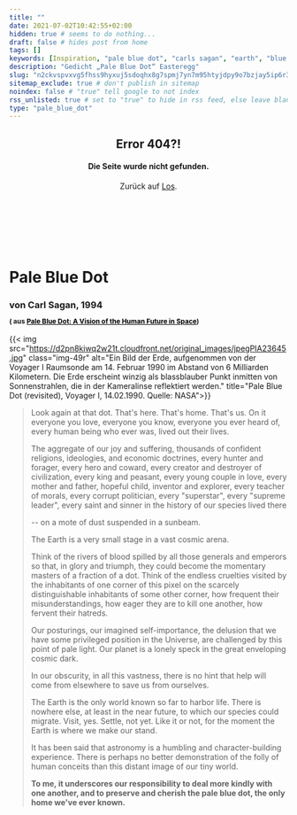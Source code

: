 ```yaml
---
title: ""
date: 2021-07-02T10:42:55+02:00
hidden: true # seems to do nothing...
draft: false # hides post from home
tags: []
keywords: [Inspiration, "pale blue dot", "carls sagan", "earth", "blue marble"]
description: "Gedicht „Pale Blue Dot“ Easteregg"
slug: "n2ckvspvxvg5fhss9hyxuj5sdoqhx8g7spmj7yn7m95htyjdpy9o7bzjay5ip6r3upmxbn44mf4935wwvw6ruq7eprprovdepitohavvwmfyw9v2c64uxbmcrrw34nu3"
sitemap_exclude: true # don't publish in sitemap
noindex: false # "true" tell google to not index
rss_unlisted: true # set to "true" to hide in rss feed, else leave blank.
type: "pale_blue_dot"
---
```


<h2 style="text-align: center;">Error 404?!</h2>

<h4 style="text-align: center;">Die Seite wurde nicht gefunden.</h4>

<p style="text-align: center;">Zurück auf <a href="/">Los</a>.</p>

<h1 style="padding-top:100px;">Pale Blue Dot</h1>

### von Carl Sagan, 1994 <p style="font-size:12px;">( aus <a href="https://www.goodreads.com/book/show/61663.Pale_Blue_Dot" target="_blank" style="color: black">Pale Blue Dot: A Vision of the Human Future in Space</a>)</p>

{{< img src="https://d2pn8kiwq2w21t.cloudfront.net/original_images/jpegPIA23645.jpg" class="img-49r"  alt="Ein Bild der Erde, aufgenommen von der Voyager I Raumsonde am 14. Februar 1990 im Abstand von 6 Milliarden Kilometern. Die Erde erscheint winzig als blassblauber Punkt inmitten von Sonnenstrahlen, die in der Kameralinse reflektiert werden." title="Pale Blue Dot (revisited), Voyager I, 14.02.1990. Quelle: NASA">}}

> Look again at that dot. That's here. That's home. That's us. On it everyone you love, everyone you know, everyone you ever heard of, every human being who ever was, lived out their lives.
>
> The aggregate of our joy and suffering, thousands of confident religions, ideologies, and economic doctrines, every hunter and forager, every hero and coward, every creator and destroyer of civilization, every king and peasant, every young couple in love, every mother and father, hopeful child, inventor and explorer, every teacher of morals, every corrupt politician, every "superstar", every "supreme leader", every saint and sinner in the history of our species lived there
>
> -- on a mote of dust suspended in a sunbeam.
>
> The Earth is a very small stage in a vast cosmic arena.
>
> Think of the rivers of blood spilled by all those generals and emperors so that, in glory and triumph, they could become the momentary masters of a fraction of a dot. Think of the endless cruelties visited by the inhabitants of one corner of this pixel on the scarcely distinguishable inhabitants of some other corner, how frequent their misunderstandings, how eager they are to kill one another, how fervent their hatreds.
>
> Our posturings, our imagined self-importance, the delusion that we have some privileged position in the Universe, are challenged by this point of pale light. Our planet is a lonely speck in the great enveloping cosmic dark.
>
> In our obscurity, in all this vastness, there is no hint that help will come from elsewhere to save us from ourselves.
>
> The Earth is the only world known so far to harbor life. There is nowhere else, at least in the near future, to which our species could migrate. Visit, yes. Settle, not yet. Like it or not, for the moment the Earth is where we make our stand.
>
> It has been said that astronomy is a humbling and character-building experience. There is perhaps no better demonstration of the folly of human conceits than this distant image of our tiny world.
>
> **To me, it underscores our responsibility to deal more kindly with one another, and to preserve and cherish the pale blue dot, the only home we've ever known.**
